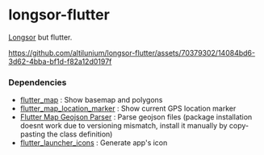 # longsor-flutter

[Longsor](https://github.com/altilunium/longsor) but flutter.


https://github.com/altilunium/longsor-flutter/assets/70379302/14084bd6-3d62-4bba-bf1d-f82a12d0197f


### Dependencies 
* [flutter_map](https://docs.fleaflet.dev) : Show basemap and polygons
* [flutter_map_location_marker](https://github.com/tlserver/flutter_map_location_marker) : Show current GPS location marker 
* [Flutter Map Geojson Parser](https://github.com/jozes/flutter_map_geojson/blob/main/lib/src/geojson_parser.dart) : Parse geojson files (package installation doesnt work due to versioning mismatch, install it manually by copy-pasting the class definition) 
* [flutter_launcher_icons](https://pub.dev/packages/flutter_launcher_icons) : Generate app's icon

